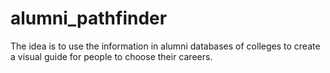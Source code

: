 # alumni_pathfinder

The idea is to use the information in alumni databases of colleges to create a visual guide for people to choose their careers.
